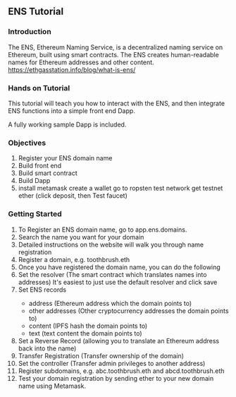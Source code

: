 ## ENS Tutorial
### Introduction
The ENS, Ethereum Naming Service, is a decentralized naming service on Ethereum, built using smart contracts. The ENS creates human-readable names for Ethereum addresses and other content. https://ethgasstation.info/blog/what-is-ens/

### Hands on Tutorial
This tutorial will teach you how to interact with the ENS, and then integrate ENS functions into a simple front end Dapp.

A fully working sample Dapp is included.

### Objectives
<ol>
    <li>Register your ENS domain name</li>
    <li>Build front end</li>
    <li>Build smart contract</li>
    <li>Build Dapp</li>
    <li>install metamask create a wallet go to ropsten test network get testnet ether (click deposit, then Test faucet)</li>
</ol>


### Getting Started
<ol>
    <li>To Register an ENS domain name, go to app.ens.domains.</li>
    <li>Search the name you want for your domain</li>
    <li>Detailed instructions on the website will walk you through name registration</li>
    <li>Register a domain, e.g. toothbrush.eth</li>
    <li>Once you have registered the domain name, you can do the following</li>
    <li>Set the resolver (The smart contract which translates names into addresses) It's easiest to just use the default resolver and click save</li>
    <li>Set ENS records</li>
        <ul>
            <li>address (Ethereum address which the domain points to)</li>
            <li>other addresses (Other cryptocurrency addresses the domain points to)</li>
            <li>content (IPFS hash the domain points to)</li>
            <li>text (text content the domain points to)</li>
        </ul>
    <li>Set a Reverse Record (allowing you to translate an Ethereum address back into the name)</li>
    <li>Transfer Registration (Transfer ownership of the domain)</li>
    <li>Set the controller (Transfer admin privileges to another address)</li>
    <li>Register subdomains, e.g. abc.toothbrush.eth and abcd.toothbrush.eth</li>
    <li>Test your domain registration by sending ether to your new domain name using Metamask.</li>
</ol>

